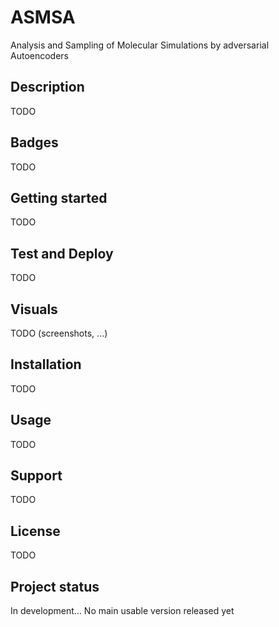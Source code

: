 # ASMSA
Analysis and Sampling of Molecular Simulations by adversarial Autoencoders


## Description
TODO

## Badges
TODO

## Getting started
TODO

## Test and Deploy
TODO


## Visuals
TODO (screenshots, ...)

## Installation
TODO

## Usage
TODO

## Support
TODO

## License
TODO

## Project status
In development... No main usable version released yet
